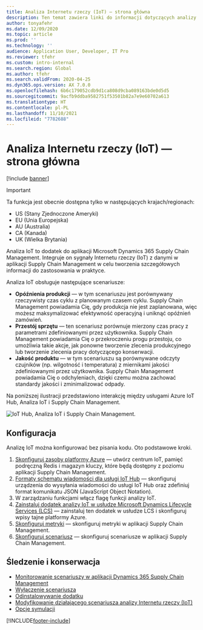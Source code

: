 ```yaml
---
title: Analiza Internetu rzeczy (IoT) — strona główna
description: Ten temat zawiera linki do informacji dotyczących analizy IoT.
author: tonyafehr
ms.date: 12/09/2020
ms.topic: article
ms.prod: ''
ms.technology: ''
audience: Application User, Developer, IT Pro
ms.reviewer: tfehr
ms.custom: intro-internal
ms.search.region: Global
ms.author: tfehr
ms.search.validFrom: 2020-04-25
ms.dyn365.ops.version: AX 7.0.0
ms.openlocfilehash: 6b6c179052cdb9d1ca808d9cba089163bde0d5d5
ms.sourcegitcommit: 9acfb9ddba9582751f53501b82a7e9e60702a613
ms.translationtype: HT
ms.contentlocale: pl-PL
ms.lasthandoff: 11/10/2021
ms.locfileid: "7782688"
---
```

# <a name="iot-intelligence-home-page"></a>Analiza Internetu rzeczy (IoT) — strona główna

[!include [banner](../../includes/banner.md)]

> [!IMPORTANT]
> Ta funkcja jest obecnie dostępna tylko w następujących krajach/regionach:
>
> - US (Stany Zjednoczone Ameryki)
> - EU (Unia Europejska)
> - AU (Australia)
> - CA (Kanada)
> - UK (Wielka Brytania)

Analiza IoT to dodatek do aplikacji Microsoft Dynamics 365 Supply Chain Management. Integruje on sygnały Internetu rzeczy (IoT) z danymi w aplikacji Supply Chain Management w celu tworzenia szczegółowych informacji do zastosowania w praktyce.

Analiza IoT obsługuje następujące scenariusze:

+ **Opóźnienia produkcji** — w tym scenariuszu jest porównywany rzeczywisty czas cyklu z planowanym czasem cyklu. Supply Chain Management powiadamia Cię, gdy produkcja nie jest zaplanowana, więc możesz maksymalizować efektywność operacyjną i uniknąć opóźnień zamówień.
+ **Przestój sprzętu** — ten scenariusz porównuje mierzony czas pracy z parametrami zdefiniowanymi przez użytkownika. Supply Chain Management powiadamia Cię o przekroczeniu progu przestoju, co umożliwia takie akcje, jak ponowne tworzenie zlecenia produkcyjnego lub tworzenie zlecenia pracy dotyczącego konserwacji.
+ **Jakość produktu** — w tym scenariuszu są porównywane odczyty czujników (np. wilgotność i temperatura) z miernikami jakości zdefiniowanymi przez użytkownika. Supply Chain Management powiadamia Cię o odchyleniach, dzięki czemu można zachować standardy jakości i zminimalizować odpady.

Na poniższej ilustracji przedstawiono interakcję między usługami Azure IoT Hub, Analiza IoT i Supply Chain Management.

![IoT Hub, Analiza IoT i Supply Chain Management.](media/iot_intelligence.png)

## <a name="setup"></a>Konfiguracja

Analizę IoT można konfigurować bez pisania kodu. Oto podstawowe kroki.

1. [Skonfiguruj zasoby platformy Azure](iot-azure-setup.md) — utwórz centrum IoT, pamięć podręczną Redis i magazyn kluczy, które będą dostępny z poziomu aplikacji Supply Chain Management.
2. [Formaty schematu wiadomości dla usługi IoT Hub](iot-schema-format.md) — skonfiguruj urządzenia do wysyłania wiadomości do usługi IoT Hub oraz zdefiniuj format komunikatu JSON (JavaScript Object Notation).
3. W zarządzaniu funkcjami włącz flagę funkcji analizy IoT. 
4. [Zainstaluj dodatek analizy IoT w usłudze Microsoft Dynamics Lifecycle Services (LCS)](iot-lcs-setup.md) — zainstaluj ten dodatek w usłudze LCS i skonfiguruj wpisy tajne platformy Azure.
5. [Skonfiguruj metryki](iot-metrics-setup.md) — skonfiguruj metryki w aplikacji Supply Chain Management.
6. [Skonfiguruj scenariusz](iot-scenario-setup.md) — skonfiguruj scenariusze w aplikacji Supply Chain Management.

## <a name="tracking-and-maintenance"></a>Śledzenie i konserwacja

+ [Monitorowanie scenariuszy w aplikacji Dynamics 365 Supply Chain Management](iot-management.md#monitor-scenarios)
+ [Wyłączenie scenariusza](iot-scenario-setup.md#disable-a-scenario)
+ [Odinstalowywanie dodatku](iot-lcs-setup.md#uninstall-addin)
+ [Modyfikowanie działającego scenariusza analizy Internetu rzeczy (IoT)](iot-management.md#modify-a-running-iot-intelligence-scenario)
+ [Opcje symulacji](iot-management.md#simulation-options)


[!INCLUDE[footer-include](../../includes/footer-banner.md)]